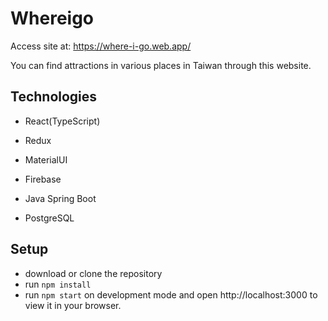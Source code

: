 # Whereigo 

Access site at: https://where-i-go.web.app/

You can find attractions in various places in Taiwan through this website.

## Technologies
- React(TypeScript) 
- Redux 
- MaterialUI

- Firebase
- Java Spring Boot
- PostgreSQL

## Setup
- download or clone the repository
- run `npm install`
- run `npm start` on development mode and open http://localhost:3000 to view it in your browser.
